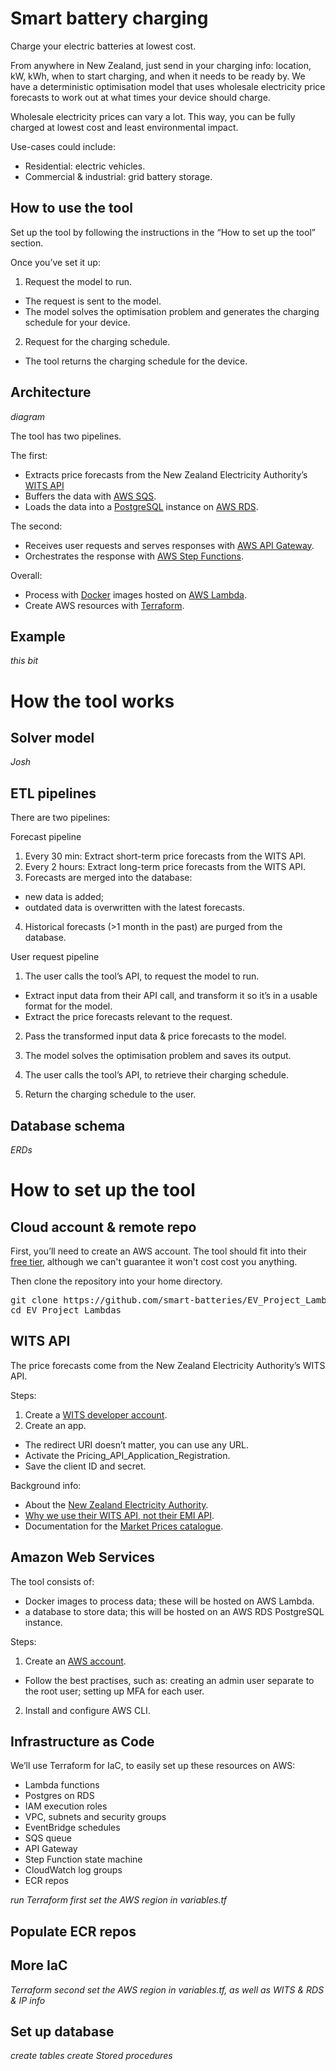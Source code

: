 # Smart battery charging

Charge your electric batteries at lowest cost.

From anywhere in New Zealand, just send in your charging info: location, kW, kWh, when to start charging, and when it needs to be ready by. We have a deterministic optimisation model that uses wholesale electricity price forecasts to work out at what times your device should charge.

Wholesale electricity prices can vary a lot. This way, you can be fully charged at lowest cost and least environmental impact.

Use-cases could include:
* Residential: electric vehicles.
* Commercial & industrial: grid battery storage.

## How to use the tool

Set up the tool by following the instructions in the “How to set up the tool” section.

Once you’ve set it up:

1. Request the model to run.
* The request is sent to the model.
* The model solves the optimisation problem and generates the charging schedule for your device.
2. Request for the charging schedule.
* The tool returns the charging schedule for the device.

## Architecture 

_diagram_

The tool has two pipelines.

The first:

* Extracts price forecasts from the New Zealand Electricity Authority’s [WITS API](developer.electricityinfo.co.nz/WITS)
* Buffers the data with [AWS SQS](aws.amazon.com/sqs).
* Loads the data into a [PostgreSQL](postgresql.org) instance on [AWS RDS](aws.amazon.com/rds).

The second:
* Receives user requests and serves responses with [AWS API Gateway](aws.amazon.com/api-gateway).
* Orchestrates the response with [AWS Step Functions](aws.amazon.com/step-functions).

Overall:
* Process with [Docker](docker.com) images hosted on [AWS Lambda](aws.amazon.com/lambda).
* Create AWS resources with [Terraform](https://www.terraform.io/).

## Example

_this bit_

# How the tool works

## Solver model

_Josh_

## ETL pipelines

There are two pipelines:

Forecast pipeline

1. Every 30 min: Extract short-term price forecasts from the WITS API.
2. Every 2 hours: Extract long-term price forecasts from the WITS API.
3. Forecasts are merged into the database:
  * new data is added;
  * outdated data is overwritten with the latest forecasts.
4. Historical forecasts (>1 month in the past) are purged from the database.

User request pipeline

1. The user calls the tool’s API, to request the model to run.
* Extract input data from their API call, and transform it so it’s in a usable format for the model.
* Extract the price forecasts relevant to the request.
2. Pass the transformed input data & price forecasts to the model.
3. The model solves the optimisation problem and saves its output.

4. The user calls the tool’s API, to retrieve their charging schedule.
5. Return the charging schedule to the user.

## Database schema

_ERDs_

# How to set up the tool

## Cloud account & remote repo

First, you’ll need to create an AWS account. The tool should fit into their [free tier](aws.amazon.com/free), although we can't guarantee it won't cost cost you anything.

Then clone the repository into your home directory.
<pre>
git clone https://github.com/smart-batteries/EV_Project_Lambdas.git
cd EV_Project_Lambdas
</pre>

## WITS API

The price forecasts come from the New Zealand Electricity Authority’s WITS API.

Steps:

1. Create a [WITS developer account](developer.electricityinfo.co.nz/WITS).
2. Create an app.
* The redirect URI doesn’t matter, you can use any URL.
* Activate the Pricing_API_Application_Registration.
* Save the client ID and secret.

Background info:

* About the [New Zealand Electricity Authority](ea.govt.nz).
* [Why we use their WITS API, not their EMI API](forum.emi.ea.govt.nz/thread/three-wholesale-market-price-apis-to-be-decommissioned-on-21-october-2022).
* Documentation for the [Market Prices catalogue](developer.electricityinfo.co.nz/WITS/documentation/market-prices).

## Amazon Web Services

The tool consists of:
* Docker images to process data; these will be hosted on AWS Lambda.
* a database to store data; this will be hosted on an AWS RDS PostgreSQL instance.

Steps:

1. Create an [AWS account](aws.amazon.com).
* Follow the best practises, such as: creating an admin user separate to the root user; setting up MFA for each user.
2. Install and configure AWS CLI.

## Infrastructure as Code

We’ll use Terraform for IaC, to easily set up these resources on AWS:
 
* Lambda functions
* Postgres on RDS
* IAM execution roles
* VPC, subnets and security groups
* EventBridge schedules
* SQS queue
* API Gateway
* Step Function state machine
* CloudWatch log groups
* ECR repos

_run Terraform first_
_set the AWS region in variables.tf_

## Populate ECR repos

## More IaC

_Terraform second_
_set the AWS region in variables.tf, as well as WITS & RDS & IP info_

## Set up database

_create tables_
_create Stored procedures_
